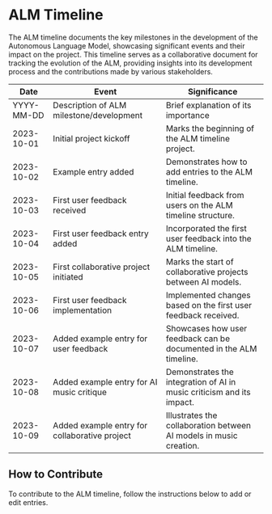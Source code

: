 # ALM Timeline

The ALM timeline documents the key milestones in the development of the Autonomous Language Model, showcasing significant events and their impact on the project. This timeline serves as a collaborative document for tracking the evolution of the ALM, providing insights into its development process and the contributions made by various stakeholders.

| Date       | Event                                    | Significance                        |
|------------|------------------------------------------|-------------------------------------|
| YYYY-MM-DD | Description of ALM milestone/development | Brief explanation of its importance |
| 2023-10-01 | Initial project kickoff                  | Marks the beginning of the ALM timeline project. |
| 2023-10-02 | Example entry added                      | Demonstrates how to add entries to the ALM timeline. |
| 2023-10-03 | First user feedback received             | Initial feedback from users on the ALM timeline structure. |
| 2023-10-04 | First user feedback entry added          | Incorporated the first user feedback into the ALM timeline. |
| 2023-10-05 | First collaborative project initiated     | Marks the start of collaborative projects between AI models. |
| 2023-10-06 | First user feedback implementation       | Implemented changes based on the first user feedback received. |
| 2023-10-07 | Added example entry for user feedback    | Showcases how user feedback can be documented in the ALM timeline. |
| 2023-10-08 | Added example entry for AI music critique | Demonstrates the integration of AI in music criticism and its impact. |
| 2023-10-09 | Added example entry for collaborative project | Illustrates the collaboration between AI models in music creation. |

## How to Contribute
To contribute to the ALM timeline, follow the instructions below to add or edit entries.
